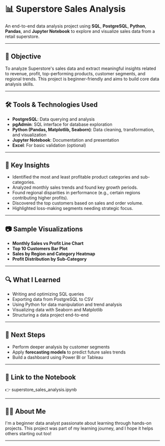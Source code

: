 # 📊 Superstore Sales Analysis

An end-to-end data analysis project using **SQL**, **PostgreSQL**, **Python**, **Pandas**, and **Jupyter Notebook** to explore and visualize sales data from a retail superstore.

---

## 🧠 Objective

To analyze Superstore's sales data and extract meaningful insights related to revenue, profit, top-performing products, customer segments, and regional trends. This project is beginner-friendly and aims to build core data analysis skills.

---

## 🛠️ Tools & Technologies Used

- **PostgreSQL**: Data querying and analysis
- **pgAdmin**: SQL interface for database exploration
- **Python (Pandas, Matplotlib, Seaborn)**: Data cleaning, transformation, and visualization
- **Jupyter Notebook**: Documentation and presentation
- **Excel**: For basic validation (optional)

---

## 📌 Key Insights

- Identified the most and least profitable product categories and sub-categories.
- Analyzed monthly sales trends and found key growth periods.
- Found regional disparities in performance (e.g., certain regions contributing higher profits).
- Discovered the top customers based on sales and order volume.
- Highlighted loss-making segments needing strategic focus.

---

## 📷 Sample Visualizations

- **Monthly Sales vs Profit Line Chart**
- **Top 10 Customers Bar Plot**
- **Sales by Region and Category Heatmap**
- **Profit Distribution by Sub-Category**

---

## 🔍 What I Learned

- Writing and optimizing SQL queries
- Exporting data from PostgreSQL to CSV
- Using Python for data manipulation and trend analysis
- Visualizing data with Seaborn and Matplotlib
- Structuring a data project end-to-end

---

## 🚀 Next Steps

- Perform deeper analysis by customer segments
- Apply **forecasting models** to predict future sales trends
- Build a dashboard using Power BI or Tableau

---

## 📎 Link to the Notebook

👉 superstore_sales_analysis.ipynb

---

## 🙋‍♀️ About Me

I'm a beginner data analyst passionate about learning through hands-on projects. This project was part of my learning journey, and I hope it helps others starting out too!

---
